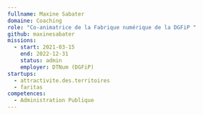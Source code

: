 ```yaml
---
fullname: Maxine Sabater
domaine: Coaching
role: "Co-animatrice de la Fabrique numérique de la DGFiP "
github: maxinesabater
missions:
  - start: 2021-03-15
    end: 2022-12-31
    status: admin
    employer: DTNum (DGFiP)
startups:
  - attractivite.des.territoires
  - faritas
competences:
  - Administration Publique
---
```

